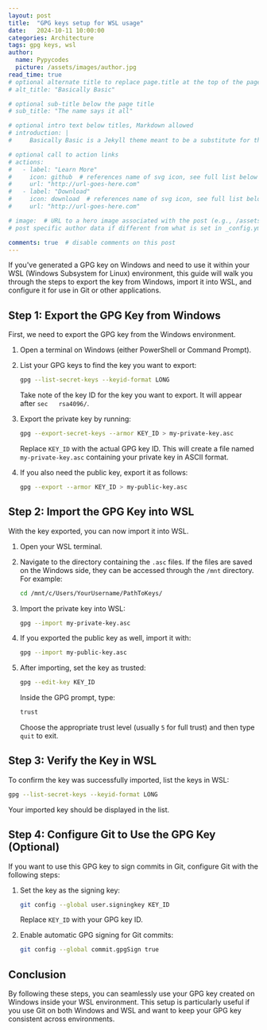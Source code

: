 ```yaml
---
layout: post
title:  "GPG keys setup for WSL usage"
date:   2024-10-11 10:00:00
categories: Architecture
tags: gpg keys, wsl
author:
  name: Pypycodes
  picture: /assets/images/author.jpg
read_time: true
# optional alternate title to replace page.title at the top of the page
# alt_title: "Basically Basic"

# optional sub-title below the page title
# sub_title: "The name says it all"

# optional intro text below titles, Markdown allowed
# introduction: |
#     Basically Basic is a Jekyll theme meant to be a substitute for the default --- [Minima](https://github.com/jekyll/minima). Conventions and features found in Minima are fully supported by **Basically Basic**.

# optional call to action links
# actions:
#   - label: "Learn More"
#     icon: github  # references name of svg icon, see full list below
#     url: "http://url-goes-here.com"
#   - label: "Download"
#     icon: download  # references name of svg icon, see full list below
#     url: "http://url-goes-here.com"

# image:  # URL to a hero image associated with the post (e.g., /assets/page-pic.jpg)
# post specific author data if different from what is set in _config.yml 

comments: true  # disable comments on this post 
---
```


If you've generated a GPG key on Windows and need to use it within your WSL (Windows Subsystem for Linux) environment, this guide will walk you through the steps to export the key from Windows, import it into WSL, and configure it for use in Git or other applications.

## Step 1: Export the GPG Key from Windows

First, we need to export the GPG key from the Windows environment.

1. Open a terminal on Windows (either PowerShell or Command Prompt).
2. List your GPG keys to find the key you want to export:

   ```bash
   gpg --list-secret-keys --keyid-format LONG
   ```

   Take note of the key ID for the key you want to export. It will appear after `sec   rsa4096/`.
3. Export the private key by running:

   ```bash
   gpg --export-secret-keys --armor KEY_ID > my-private-key.asc
   ```

   Replace `KEY_ID` with the actual GPG key ID. This will create a file named `my-private-key.asc` containing your private key in ASCII format.
4. If you also need the public key, export it as follows:

   ```bash
   gpg --export --armor KEY_ID > my-public-key.asc
   ```

## Step 2: Import the GPG Key into WSL

With the key exported, you can now import it into WSL.

1. Open your WSL terminal.
2. Navigate to the directory containing the `.asc` files. If the files are saved on the Windows side, they can be accessed through the `/mnt` directory. For example:

   ```bash
   cd /mnt/c/Users/YourUsername/PathToKeys/
   ```

3. Import the private key into WSL:

   ```bash
   gpg --import my-private-key.asc
   ```

4. If you exported the public key as well, import it with:

   ```bash
   gpg --import my-public-key.asc
   ```

5. After importing, set the key as trusted:

   ```bash
   gpg --edit-key KEY_ID
   ```

   Inside the GPG prompt, type:

   ```bash
   trust
   ```

   Choose the appropriate trust level (usually `5` for full trust) and then type `quit` to exit.

## Step 3: Verify the Key in WSL

To confirm the key was successfully imported, list the keys in WSL:

```bash
gpg --list-secret-keys --keyid-format LONG
```

Your imported key should be displayed in the list.

## Step 4: Configure Git to Use the GPG Key (Optional)

If you want to use this GPG key to sign commits in Git, configure Git with the following steps:

1. Set the key as the signing key:

   ```bash
   git config --global user.signingkey KEY_ID
   ```

   Replace `KEY_ID` with your GPG key ID.

2. Enable automatic GPG signing for Git commits:

   ```bash
   git config --global commit.gpgSign true
   ```

## Conclusion

By following these steps, you can seamlessly use your GPG key created on Windows inside your WSL environment. This setup is particularly useful if you use Git on both Windows and WSL and want to keep your GPG key consistent across environments.
